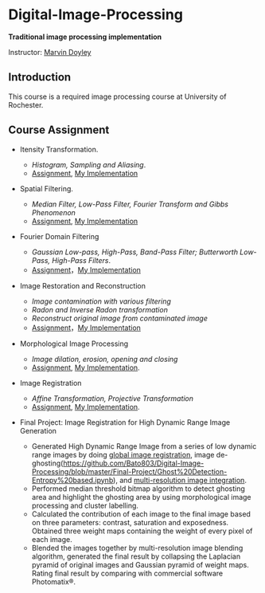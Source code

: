 # Digital-Image-Processing

**Traditional image processing implementation** 

Instructor: [Marvin Doyley](http://www.ece.rochester.edu/people/faculty/doyley_marvin/index.html)

## Introduction 
This course is a required image processing course at University of Rochester. 

## Course Assignment

- Itensity Transformation. 
  - *Histogram, Sampling and Aliasing*. 
  - [Assignment](https://github.com/Bato803/Digital-Image-Processing/blob/master/Itensity-Transformation/HW2_Fall2015.pdf), [My Implementation](https://github.com/Bato803/Digital-Image-Processing/blob/master/Itensity-Transformation/HomeWork2.ipynb)
  
- Spatial Filtering. 
  - *Median Filter, Low-Pass Filter, Fourier Transform and Gibbs Phenomenon* 
  - [Assignment](https://github.com/Bato803/Digital-Image-Processing/blob/master/Spatial-Filtering/DIP_HW3.pdf), [My Implementation](https://github.com/Bato803/Digital-Image-Processing/blob/master/Spatial-Filtering/HW3-Spatial%20Domain%20Filtering.ipynb)
  
- Fourier Domain Filtering
  - *Gaussian Low-pass, High-Pass, Band-Pass Filter; Butterworth Low-Pass, High-Pass Filters*. 
  - [Assignment](https://github.com/Bato803/Digital-Image-Processing/blob/master/Fourier-Domain-Filtering/ECE447_Fall2015_HW4.pdf)，[My Implementation](https://github.com/Bato803/Digital-Image-Processing/blob/master/Fourier-Domain-Filtering/HomeWork%204.ipynb)
  
 - Image Restoration and Reconstruction
    - *Image contamination with various filtering*
    - *Radon and Inverse Radon transformation*
    - *Reconstruct original image from contaminated image*
    - [Assignment](https://github.com/Bato803/Digital-Image-Processing/blob/master/Image-Restoration-Reconstruction/ECE447_Fall2015_HW5.pdf)，[My Implementation](https://github.com/Bato803/Digital-Image-Processing/blob/master/Image-Restoration-Reconstruction/HomeWork%205%20.ipynb)

- Morphological Image Processing
  - *Image dilation, erosion, opening and closing*
  - [Assignment](https://github.com/Bato803/Digital-Image-Processing/blob/master/Morphological-Image-Processing/ECE447_Fall2015_HW5(1).pdf), [My Implementation](https://github.com/Bato803/Digital-Image-Processing/blob/master/Morphological-Image-Processing/HomeWork%206.ipynb). 
  
- Image Registration
  - *Affine Transformation, Projective Transformation*
  - [Assignment](https://github.com/Bato803/Digital-Image-Processing/blob/master/Image-Registration/ECE447_Fall2015_HW7.pdf), [My Implementation](https://github.com/Bato803/Digital-Image-Processing/blob/master/Image-Registration/HomeWork%207.ipynb). 

- Final Project: Image Registration for High Dynamic Range Image Generation
  - Generated High Dynamic Range Image from a series of low dynamic range images by doing [global image registration](https://github.com/Bato803/Digital-Image-Processing/blob/master/Final-Project/global_registration.ipynb), image de-ghosting(https://github.com/Bato803/Digital-Image-Processing/blob/master/Final-Project/Ghost%20Detection-Entropy%20based.ipynb), and [multi-resolution image integration](https://github.com/Bato803/Digital-Image-Processing/blob/master/Final-Project/Histogram-based.ipynb). 
  - Performed median threshold bitmap algorithm to detect ghosting area and highlight the ghosting area by using morphological image processing and cluster labelling.
  - Calculated the contribution of each image to the final image based on three parameters: contrast, saturation and exposedness. Obtained three weight maps containing the weight of every pixel of each image. 
  - Blended the images together by multi-resolution image blending algorithm, generated the final result by collapsing the Laplacian pyramid of original images and Gaussian pyramid of weight maps.  
Rating final result by comparing with commercial software Photomatix®.
  
